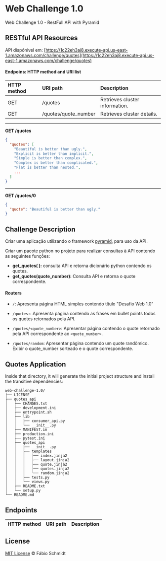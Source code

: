 # Web Challenge 1.0
Web Challenge 1.0 - RestFull API with Pyramid


## RESTful API Resources
API dispónivel em: [https://1c22eh3aj8.execute-api.us-east-1.amazonaws.com/challenge/quotes](https://1c22eh3aj8.execute-api.us-east-1.amazonaws.com/challenge/quotes)


#### Endpoins: HTTP method and URI list
**HTTP method**|**URI path**|**Description**
:--|:--|:--
GET|/quotes|Retrieves cluster information.
GET|/quotes/quote_number|Retrieves cluster details.


- - -


**GET /quotes**
```json
{
  "quotes": [
    "Beautiful is better than ugly.",
    "Explicit is better than implicit.",
    "Simple is better than complex.",
    "Complex is better than complicated.",
    "Flat is better than nested.",
    ...
  ]
}
```


- - -


**GET /quotes/0**
```json
{
  "quote": "Beautiful is better than ugly."
}
```


## Challenge Description
Criar uma aplicação utilizando o framework [pyramid](https://docs.pylonsproject.org/projects/pyramid/en/latest/), para uso da API.


Criar um pacote python no projeto para realizar consultas à API contendo as seguintes funções:

- **get_quotes( ):** consulta API e retorna dicionário python contendo os quotes.
- **get_quotes(quote_number):** Consulta API e retorna o quote correspondente.



#### Routers

- `/`:  Apresenta página HTML simples contendo título "Desafio Web 1.0"

- `/quotes:`: Apresenta página contendo as frases em bullet points todos os quotes retornados pela API.

- `/quotes/<quote_number>`: Apresentar página contendo o quote retornado pela API correspondente ao `<quote_number>`.

- `/quotes/random`: Apresentar página contendo um quote randômico. Exibir o quote_number sorteado e o quote correspondente.




## Quotes Application
Inside that directory, it will generate the initial project structure and install the transitive dependencies:
```text
web-challenge-1.0/
├── LICENSE
├── quotes_api
│   ├── CHANGES.txt
│   ├── development.ini
│   ├── entrypoint.sh
│   ├── lib
│   │   ├── consumer_api.py
│   │   └── __init__.py
│   ├── MANIFEST.in
│   ├── production.ini
│   ├── pytest.ini
│   ├── quotes_api
│   │   ├── __init__.py
│   │   ├── templates
│   │   │   ├── index.jinja2
│   │   │   ├── layout.jinja2
│   │   │   ├── quote.jinja2
│   │   │   ├── quotes.jinja2
│   │   │   └── random.jinja2
│   │   ├── tests.py
│   │   └── views.py
│   ├── README.txt
│   └── setup.py
└── README.md
```

## Endpoints

**HTTP method**|**URI path**|**Description**
:--|:--|:--

## License
[MIT License](https://opensource.org/licenses/MIT) © Fábio Schmidt
